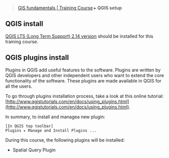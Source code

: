 > [GIS fundamentals | Training Course](agenda.md) ▸ **QGIS setup**

## QGIS install
[QGIS LTS (Long Term Support) 2.14 version](https://www.qgis.org/en/site/forusers/download.html) should be installed for this training course.

## QGIS plugins install
Plugins in QGIS add useful features to the software. Plugins are written by QGIS developers and other independent users who want to extend the core functionality of the software. These plugins are made available in QGIS for all the users.

To go through plugins installation process, take a look at this online tutorial: [http://www.qgistutorials.com/en/docs/using_plugins.html](http://www.qgistutorials.com/en/docs/using_plugins.html).

In summary, to install and managea new plugin:

```
[In QGIS top toolbar] 
Plugins ▸ Manage and Install Plugins ...
```

During this course, the following plugins will be installed:
* Spatial Query Plugin
